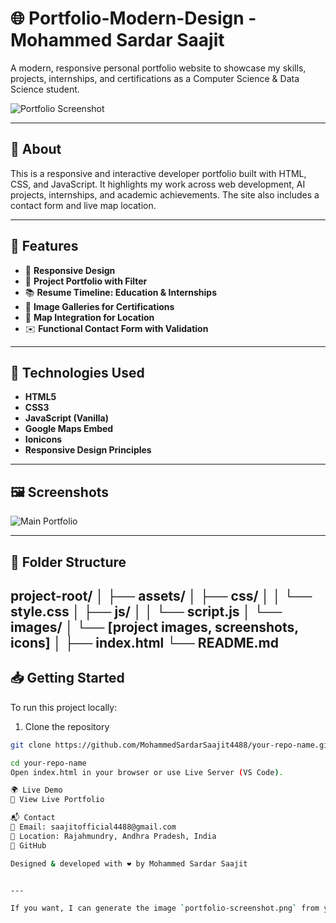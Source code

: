 # 🌐  Portfolio-Modern-Design - Mohammed Sardar Saajit

A modern, responsive personal portfolio website to showcase my skills, projects, internships, and certifications as a Computer Science & Data Science student.

![Portfolio Screenshot](./assets/images/portfolio-screenshot.png)

---

## 📌 About

This is a responsive and interactive developer portfolio built with HTML, CSS, and JavaScript. It highlights my work across web development, AI projects, internships, and academic achievements. The site also includes a contact form and live map location.

---

## 🔧 Features

- 🎯 **Responsive Design**  
- 💼 **Project Portfolio with Filter**  
- 📚 **Resume Timeline: Education & Internships**  
- 📸 **Image Galleries for Certifications**  
- 📍 **Map Integration for Location**  
- ✉️ **Functional Contact Form with Validation**

---

## 🚀 Technologies Used

- **HTML5**  
- **CSS3**  
- **JavaScript (Vanilla)**  
- **Google Maps Embed**  
- **Ionicons**  
- **Responsive Design Principles**

---

## 🖼️ Screenshots

![Main Portfolio](./assets/images/portfolio-screenshot.png)

---

## 📁 Folder Structure
project-root/ │ ├── assets/ │ ├── css/ │ │ └── style.css │ ├── js/ │ │ └── script.js │ └── images/ │ └── [project images, screenshots, icons] │ ├── index.html └── README.md
---

## 📥 Getting Started

To run this project locally:

1. Clone the repository  
```bash
git clone https://github.com/MohammedSardarSaajit4488/your-repo-name.git

cd your-repo-name
Open index.html in your browser or use Live Server (VS Code).

🌍 Live Demo
🔗 View Live Portfolio

📬 Contact
📧 Email: saajitofficial4488@gmail.com
📍 Location: Rajahmundry, Andhra Pradesh, India
🔗 GitHub

Designed & developed with ❤️ by Mohammed Sardar Saajit


---

If you want, I can generate the image `portfolio-screenshot.png` from your current site layout and include it in your project folder too. Want me to do that?
